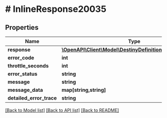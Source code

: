 # # InlineResponse20035

## Properties

Name | Type | Description | Notes
------------ | ------------- | ------------- | -------------
**response** | [**\OpenAPI\Client\Model\DestinyDefinitionsDestinyDefinition**](DestinyDefinitionsDestinyDefinition.md) |  | [optional]
**error_code** | **int** |  | [optional]
**throttle_seconds** | **int** |  | [optional]
**error_status** | **string** |  | [optional]
**message** | **string** |  | [optional]
**message_data** | **map[string,string]** |  | [optional]
**detailed_error_trace** | **string** |  | [optional]

[[Back to Model list]](../../README.md#models) [[Back to API list]](../../README.md#endpoints) [[Back to README]](../../README.md)
